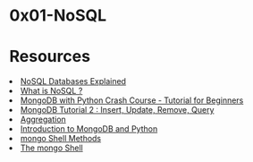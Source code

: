 <h1>0x01-NoSQL</h1>

<h1>Resources</h1>
<li><a href="https://intranet.alxswe.com/rltoken/wweK7dOY4pf8haCqv9Iv6Q">NoSQL Databases Explained</a></li>
<li><a href="https://intranet.alxswe.com/rltoken/QqqNmgzgwopHBv305ki6bg">What is NoSQL ?</a></li>
<li><a href="https://intranet.alxswe.com/rltoken/RyyP9OH1EMBWWYpTs4TqoA">MongoDB with Python Crash Course - Tutorial for Beginners</a></li>
<li><a href="https://intranet.alxswe.com/rltoken/9__3tR-NimgXlmjPQwTF-Q">MongoDB Tutorial 2 : Insert, Update, Remove, Query</a></li>
<li><a href="https://intranet.alxswe.com/rltoken/ziEDeniRobC6owPE1_avAQ">Aggregation</a></li>
<li><a href="https://intranet.alxswe.com/rltoken/axwwF4CjO7FnK8Ecochqnw">Introduction to MongoDB and Python</a></li>
<li><a href="https://intranet.alxswe.com/rltoken/lUqnLwOHbbp9FK39ijNmDQ">mongo Shell Methods</a></li>
<li><a href="https://intranet.alxswe.com/rltoken/ZKAjSTq5ScfsUVhk_8DeFA">The mongo Shell</a></li>

